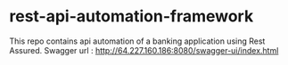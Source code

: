 # rest-api-automation-framework
This repo contains api automation of a banking application using Rest Assured.
Swagger url : http://64.227.160.186:8080/swagger-ui/index.html


